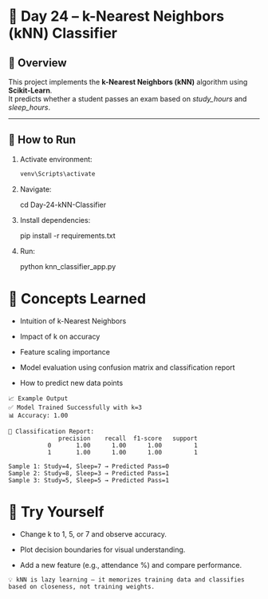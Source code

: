 # 🧠 Day 24 – k-Nearest Neighbors (kNN) Classifier

## 📌 Overview
This project implements the **k-Nearest Neighbors (kNN)** algorithm using **Scikit-Learn**.  
It predicts whether a student passes an exam based on *study_hours* and *sleep_hours*.

---

## 🚀 How to Run

1. Activate environment:
   ```bash
   venv\Scripts\activate
2. Navigate:

    cd Day-24-kNN-Classifier

3. Install dependencies:

    pip install -r requirements.txt

3. Run:

    python knn_classifier_app.py

# 🧠 Concepts Learned

- Intuition of k-Nearest Neighbors

- Impact of k on accuracy

- Feature scaling importance

- Model evaluation using confusion matrix and classification report

- How to predict new data points
```
📈 Example Output
✅ Model Trained Successfully with k=3
📊 Accuracy: 1.00

🧾 Classification Report:
              precision    recall  f1-score   support
           0       1.00      1.00      1.00         1
           1       1.00      1.00      1.00         1

Sample 1: Study=4, Sleep=7 → Predicted Pass=0
Sample 2: Study=8, Sleep=3 → Predicted Pass=1
Sample 3: Study=5, Sleep=5 → Predicted Pass=1
```

# 🧩 Try Yourself

- Change k to 1, 5, or 7 and observe accuracy.

- Plot decision boundaries for visual understanding.

- Add a new feature (e.g., attendance %) and compare performance.

```
💡 kNN is lazy learning — it memorizes training data and classifies based on closeness, not training weights.
```